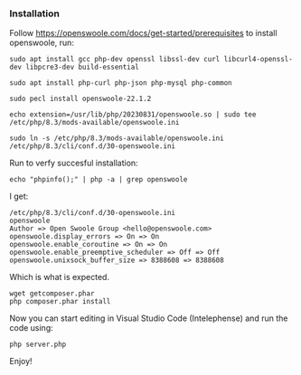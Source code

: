 ### Installation

Follow https://openswoole.com/docs/get-started/prerequisites to install
openswoole, run:

    sudo apt install gcc php-dev openssl libssl-dev curl libcurl4-openssl-dev libpcre3-dev build-essential

    sudo apt install php-curl php-json php-mysql php-common

    sudo pecl install openswoole-22.1.2 

    echo extension=/usr/lib/php/20230831/openswoole.so | sudo tee /etc/php/8.3/mods-available/openswoole.ini

    sudo ln -s /etc/php/8.3/mods-available/openswoole.ini /etc/php/8.3/cli/conf.d/30-openswoole.ini

Run to verfy succesful installation:

    echo "phpinfo();" | php -a | grep openswoole

I get:

    /etc/php/8.3/cli/conf.d/30-openswoole.ini
    openswoole
    Author => Open Swoole Group <hello@openswoole.com>
    openswoole.display_errors => On => On
    openswoole.enable_coroutine => On => On
    openswoole.enable_preemptive_scheduler => Off => Off
    openswoole.unixsock_buffer_size => 8388608 => 8388608

Which is what is expected.

    wget getcomposer.phar
    php composer.phar install

Now you can start editing in Visual Studio Code (Intelephense) and run the code using:

    php server.php

Enjoy!